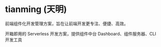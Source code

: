 # tianming (天明)

前端组件化开发管理方案，旨在让前端开发更专注、便捷、高效。

开箱即用的 Serverless 开发方案，提供组件中台 Dashboard、组件服务器、CLI 开发工具
